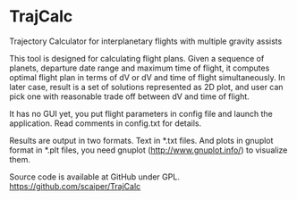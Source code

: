 TrajCalc
========

Trajectory Calculator for interplanetary flights with multiple gravity assists

This tool is designed for calculating flight plans. Given a sequence of planets, departure date range and maximum time of flight, it computes optimal flight plan in terms of dV or dV and time of flight simultaneously. In later case, result is a set of solutions represented as 2D plot, and user can pick one with reasonable trade off between dV and time of flight.

It has no GUI yet, you put flight parameters in config file and launch the application. Read comments in config.txt for details.

Results are output in two formats. Text in *.txt files. And plots in gnuplot format in *.plt files, you need gnuplot (http://www.gnuplot.info/) to visualize them.

Source code is available at GitHub under GPL. https://github.com/scaiper/TrajCalc 
